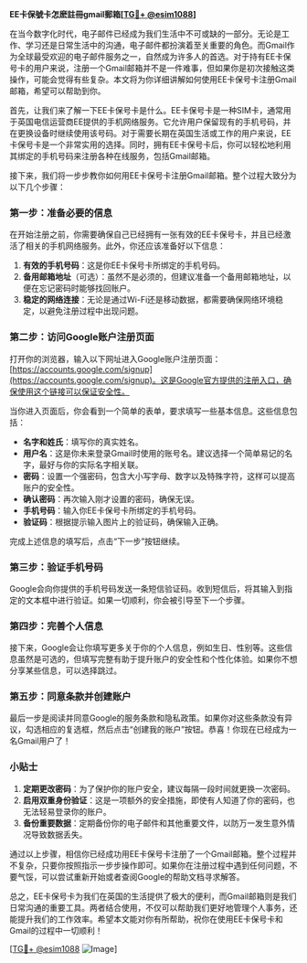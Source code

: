 **EE卡保號卡怎麽註冊gmail郵箱[[TG💪+ @esim1088](https://t.me/s/esim1088)]**

在当今数字化时代，电子邮件已经成为我们生活中不可或缺的一部分。无论是工作、学习还是日常生活中的沟通，电子邮件都扮演着至关重要的角色。而Gmail作为全球最受欢迎的电子邮件服务之一，自然成为许多人的首选。对于持有EE卡保号卡的用户来说，注册一个Gmail邮箱并不是一件难事，但如果你是初次接触这类操作，可能会觉得有些复杂。本文将为你详细讲解如何使用EE卡保号卡注册Gmail邮箱，希望可以帮助到你。

首先，让我们来了解一下EE卡保号卡是什么。EE卡保号卡是一种SIM卡，通常用于英国电信运营商EE提供的手机网络服务。它允许用户保留现有的手机号码，并在更换设备时继续使用该号码。对于需要长期在英国生活或工作的用户来说，EE卡保号卡是一个非常实用的选择。同时，拥有EE卡保号卡后，你可以轻松地利用其绑定的手机号码来注册各种在线服务，包括Gmail邮箱。

接下来，我们将一步步教你如何用EE卡保号卡注册Gmail邮箱。整个过程大致分为以下几个步骤：

### 第一步：准备必要的信息

在开始注册之前，你需要确保自己已经拥有一张有效的EE卡保号卡，并且已经激活了相关的手机网络服务。此外，你还应该准备好以下信息：

1. **有效的手机号码**：这是你EE卡保号卡所绑定的手机号码。
2. **备用邮箱地址**（可选）：虽然不是必须的，但建议准备一个备用邮箱地址，以便在忘记密码时能够找回账户。
3. **稳定的网络连接**：无论是通过Wi-Fi还是移动数据，都需要确保网络环境稳定，以避免注册过程中出现问题。

### 第二步：访问Google账户注册页面

打开你的浏览器，输入以下网址进入Google账户注册页面：[https://accounts.google.com/signup](https://accounts.google.com/signup)。这是Google官方提供的注册入口，确保使用这个链接可以保证安全性。

当你进入页面后，你会看到一个简单的表单，要求填写一些基本信息。这些信息包括：

- **名字和姓氏**：填写你的真实姓名。
- **用户名**：这是你未来登录Gmail时使用的账号名。建议选择一个简单易记的名字，最好与你的实际名字相关联。
- **密码**：设置一个强密码，包含大小写字母、数字以及特殊字符，这样可以提高账户的安全性。
- **确认密码**：再次输入刚才设置的密码，确保无误。
- **手机号码**：输入你EE卡保号卡所绑定的手机号码。
- **验证码**：根据提示输入图片上的验证码，确保输入正确。

完成上述信息的填写后，点击“下一步”按钮继续。

### 第三步：验证手机号码

Google会向你提供的手机号码发送一条短信验证码。收到短信后，将其输入到指定的文本框中进行验证。如果一切顺利，你会被引导至下一个步骤。

### 第四步：完善个人信息

接下来，Google会让你填写更多关于你的个人信息，例如生日、性别等。这些信息虽然是可选的，但填写完整有助于提升账户的安全性和个性化体验。如果你不想分享某些信息，可以选择跳过。

### 第五步：同意条款并创建账户

最后一步是阅读并同意Google的服务条款和隐私政策。如果你对这些条款没有异议，勾选相应的复选框，然后点击“创建我的账户”按钮。恭喜！你现在已经成为一名Gmail用户了！

### 小贴士

1. **定期更改密码**：为了保护你的账户安全，建议每隔一段时间就更换一次密码。
2. **启用双重身份验证**：这是一项额外的安全措施，即使有人知道了你的密码，也无法轻易登录你的账户。
3. **备份重要数据**：定期备份你的电子邮件和其他重要文件，以防万一发生意外情况导致数据丢失。

通过以上步骤，相信你已经成功用EE卡保号卡注册了一个Gmail邮箱。整个过程并不复杂，只要你按照指示一步步操作即可。如果你在注册过程中遇到任何问题，不要气馁，可以尝试重新开始或者查阅Google的帮助文档寻求解答。

总之，EE卡保号卡为我们在英国的生活提供了极大的便利，而Gmail邮箱则是我们日常沟通的重要工具。两者结合使用，不仅可以帮助我们更好地管理个人事务，还能提升我们的工作效率。希望本文能对你有所帮助，祝你在使用EE卡保号卡和Gmail的过程中一切顺利！

[[TG💪+ @esim1088](https://t.me/s/esim1088) ![Image](https://i.postimg.cc/4NQfJmqS/Snipaste-2025-05-13-00-14-12.png)]